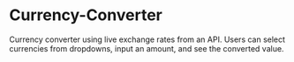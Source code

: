 # Currency-Converter
Currency converter using live exchange rates from an API. Users can select currencies from dropdowns, input an amount, and see the converted value.
